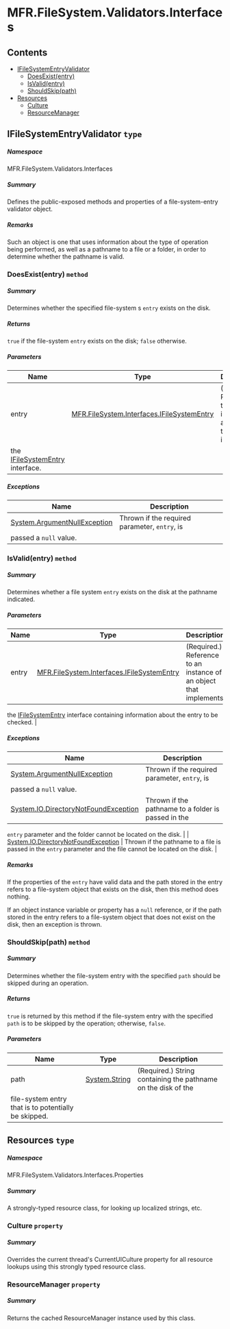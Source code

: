 <a name='assembly'></a>
# MFR.FileSystem.Validators.Interfaces

## Contents

- [IFileSystemEntryValidator](#T-MFR-Objects-FileSystem-Validators-Interfaces-IFileSystemEntryValidator 'MFR.FileSystem.Validators.Interfaces.IFileSystemEntryValidator')
  - [DoesExist(entry)](#M-MFR-Objects-FileSystem-Validators-Interfaces-IFileSystemEntryValidator-DoesExist-MFR-Objects-FileSystem-Interfaces-IFileSystemEntry- 'MFR.FileSystem.Validators.Interfaces.IFileSystemEntryValidator.DoesExist(MFR.FileSystem.Interfaces.IFileSystemEntry)')
  - [IsValid(entry)](#M-MFR-Objects-FileSystem-Validators-Interfaces-IFileSystemEntryValidator-IsValid-MFR-Objects-FileSystem-Interfaces-IFileSystemEntry- 'MFR.FileSystem.Validators.Interfaces.IFileSystemEntryValidator.IsValid(MFR.FileSystem.Interfaces.IFileSystemEntry)')
  - [ShouldSkip(path)](#M-MFR-Objects-FileSystem-Validators-Interfaces-IFileSystemEntryValidator-ShouldSkip-System-String- 'MFR.FileSystem.Validators.Interfaces.IFileSystemEntryValidator.ShouldSkip(System.String)')
- [Resources](#T-MFR-Objects-FileSystem-Validators-Interfaces-Properties-Resources 'MFR.FileSystem.Validators.Interfaces.Properties.Resources')
  - [Culture](#P-MFR-Objects-FileSystem-Validators-Interfaces-Properties-Resources-Culture 'MFR.FileSystem.Validators.Interfaces.Properties.Resources.Culture')
  - [ResourceManager](#P-MFR-Objects-FileSystem-Validators-Interfaces-Properties-Resources-ResourceManager 'MFR.FileSystem.Validators.Interfaces.Properties.Resources.ResourceManager')

<a name='T-MFR-Objects-FileSystem-Validators-Interfaces-IFileSystemEntryValidator'></a>
## IFileSystemEntryValidator `type`

##### Namespace

MFR.FileSystem.Validators.Interfaces

##### Summary

Defines the public-exposed methods and properties of a file-system-entry
validator object.

##### Remarks

Such an object is one that uses information about the type of operation
being performed, as well as a pathname to a file or a folder, in order
to determine whether the pathname is valid.

<a name='M-MFR-Objects-FileSystem-Validators-Interfaces-IFileSystemEntryValidator-DoesExist-MFR-Objects-FileSystem-Interfaces-IFileSystemEntry-'></a>
### DoesExist(entry) `method`

##### Summary

Determines whether the specified file-system s
`entry`
exists on the disk.

##### Returns

`true` if the file-system `entry`
exists on the disk; `false` otherwise.

##### Parameters

| Name | Type | Description |
| ---- | ---- | ----------- |
| entry | [MFR.FileSystem.Interfaces.IFileSystemEntry](#T-MFR-Objects-FileSystem-Interfaces-IFileSystemEntry 'MFR.FileSystem.Interfaces.IFileSystemEntry') | (Required.) Reference to an instance of an object that implements
the [IFileSystemEntry](#T-MFR-Objects-FileSystem-Interfaces-IFileSystemEntry 'MFR.FileSystem.Interfaces.IFileSystemEntry') interface. |

##### Exceptions

| Name | Description |
| ---- | ----------- |
| [System.ArgumentNullException](http://msdn.microsoft.com/query/dev14.query?appId=Dev14IDEF1&l=EN-US&k=k:System.ArgumentNullException 'System.ArgumentNullException') | Thrown if the required parameter, `entry`, is
passed a `null` value. |

<a name='M-MFR-Objects-FileSystem-Validators-Interfaces-IFileSystemEntryValidator-IsValid-MFR-Objects-FileSystem-Interfaces-IFileSystemEntry-'></a>
### IsValid(entry) `method`

##### Summary

Determines whether a file system `entry` exists on
the disk at the pathname indicated.

##### Parameters

| Name | Type | Description |
| ---- | ---- | ----------- |
| entry | [MFR.FileSystem.Interfaces.IFileSystemEntry](#T-MFR-Objects-FileSystem-Interfaces-IFileSystemEntry 'MFR.FileSystem.Interfaces.IFileSystemEntry') | (Required.) Reference to an instance of an object that implements
the [IFileSystemEntry](#T-MFR-Objects-FileSystem-Interfaces-IFileSystemEntry 'MFR.FileSystem.Interfaces.IFileSystemEntry')
interface containing information about the entry to be checked. |

##### Exceptions

| Name | Description |
| ---- | ----------- |
| [System.ArgumentNullException](http://msdn.microsoft.com/query/dev14.query?appId=Dev14IDEF1&l=EN-US&k=k:System.ArgumentNullException 'System.ArgumentNullException') | Thrown if the required parameter, `entry`, is
passed a `null` value. |
| [System.IO.DirectoryNotFoundException](http://msdn.microsoft.com/query/dev14.query?appId=Dev14IDEF1&l=EN-US&k=k:System.IO.DirectoryNotFoundException 'System.IO.DirectoryNotFoundException') | Thrown if the pathname to a folder is passed in the
`entry`
parameter and the folder cannot be located on the disk. |
| [System.IO.DirectoryNotFoundException](http://msdn.microsoft.com/query/dev14.query?appId=Dev14IDEF1&l=EN-US&k=k:System.IO.DirectoryNotFoundException 'System.IO.DirectoryNotFoundException') | Thrown if the pathname to a file is passed in the
`entry`
parameter and the file cannot be located on the disk. |

##### Remarks

If the properties of the `entry` have valid data
and the path stored in the entry refers to a file-system object that
exists on the disk, then this method does nothing.



If an object instance variable or property has a
`null`
reference, or if the path stored in the entry
refers to a file-system object that does not exist on the disk, then
an exception is thrown.

<a name='M-MFR-Objects-FileSystem-Validators-Interfaces-IFileSystemEntryValidator-ShouldSkip-System-String-'></a>
### ShouldSkip(path) `method`

##### Summary

Determines whether the file-system entry with the specified
`path` should be skipped during an operation.

##### Returns

`true` is returned by this method if the file-system
entry with the specified `path` is to be skipped by
the operation; otherwise, `false`.

##### Parameters

| Name | Type | Description |
| ---- | ---- | ----------- |
| path | [System.String](http://msdn.microsoft.com/query/dev14.query?appId=Dev14IDEF1&l=EN-US&k=k:System.String 'System.String') | (Required.) String containing the pathname on the disk of the
file-system entry that is to potentially be skipped. |

<a name='T-MFR-Objects-FileSystem-Validators-Interfaces-Properties-Resources'></a>
## Resources `type`

##### Namespace

MFR.FileSystem.Validators.Interfaces.Properties

##### Summary

A strongly-typed resource class, for looking up localized strings, etc.

<a name='P-MFR-Objects-FileSystem-Validators-Interfaces-Properties-Resources-Culture'></a>
### Culture `property`

##### Summary

Overrides the current thread's CurrentUICulture property for all
  resource lookups using this strongly typed resource class.

<a name='P-MFR-Objects-FileSystem-Validators-Interfaces-Properties-Resources-ResourceManager'></a>
### ResourceManager `property`

##### Summary

Returns the cached ResourceManager instance used by this class.
